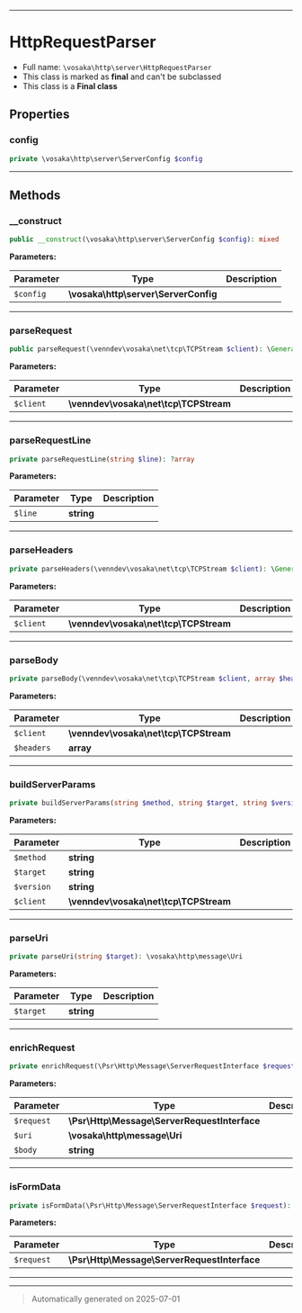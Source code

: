 ***

# HttpRequestParser





* Full name: `\vosaka\http\server\HttpRequestParser`
* This class is marked as **final** and can't be subclassed
* This class is a **Final class**



## Properties


### config



```php
private \vosaka\http\server\ServerConfig $config
```






***

## Methods


### __construct



```php
public __construct(\vosaka\http\server\ServerConfig $config): mixed
```








**Parameters:**

| Parameter | Type | Description |
|-----------|------|-------------|
| `$config` | **\vosaka\http\server\ServerConfig** |  |





***

### parseRequest



```php
public parseRequest(\venndev\vosaka\net\tcp\TCPStream $client): \Generator
```








**Parameters:**

| Parameter | Type | Description |
|-----------|------|-------------|
| `$client` | **\venndev\vosaka\net\tcp\TCPStream** |  |





***

### parseRequestLine



```php
private parseRequestLine(string $line): ?array
```








**Parameters:**

| Parameter | Type | Description |
|-----------|------|-------------|
| `$line` | **string** |  |





***

### parseHeaders



```php
private parseHeaders(\venndev\vosaka\net\tcp\TCPStream $client): \Generator
```








**Parameters:**

| Parameter | Type | Description |
|-----------|------|-------------|
| `$client` | **\venndev\vosaka\net\tcp\TCPStream** |  |





***

### parseBody



```php
private parseBody(\venndev\vosaka\net\tcp\TCPStream $client, array $headers): \Generator
```








**Parameters:**

| Parameter | Type | Description |
|-----------|------|-------------|
| `$client` | **\venndev\vosaka\net\tcp\TCPStream** |  |
| `$headers` | **array** |  |





***

### buildServerParams



```php
private buildServerParams(string $method, string $target, string $version, \venndev\vosaka\net\tcp\TCPStream $client): array
```








**Parameters:**

| Parameter | Type | Description |
|-----------|------|-------------|
| `$method` | **string** |  |
| `$target` | **string** |  |
| `$version` | **string** |  |
| `$client` | **\venndev\vosaka\net\tcp\TCPStream** |  |





***

### parseUri



```php
private parseUri(string $target): \vosaka\http\message\Uri
```








**Parameters:**

| Parameter | Type | Description |
|-----------|------|-------------|
| `$target` | **string** |  |





***

### enrichRequest



```php
private enrichRequest(\Psr\Http\Message\ServerRequestInterface $request, \vosaka\http\message\Uri $uri, string $body): \Psr\Http\Message\ServerRequestInterface
```








**Parameters:**

| Parameter | Type | Description |
|-----------|------|-------------|
| `$request` | **\Psr\Http\Message\ServerRequestInterface** |  |
| `$uri` | **\vosaka\http\message\Uri** |  |
| `$body` | **string** |  |





***

### isFormData



```php
private isFormData(\Psr\Http\Message\ServerRequestInterface $request): bool
```








**Parameters:**

| Parameter | Type | Description |
|-----------|------|-------------|
| `$request` | **\Psr\Http\Message\ServerRequestInterface** |  |





***


***
> Automatically generated on 2025-07-01
